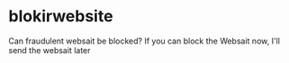 # blokirwebsite
Can fraudulent websait be blocked? If you can block the Websait now, I'll send the websait later
